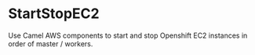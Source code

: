# StartStopEC2
Use Camel AWS components to start and stop Openshift EC2 instances in order of master / workers.
